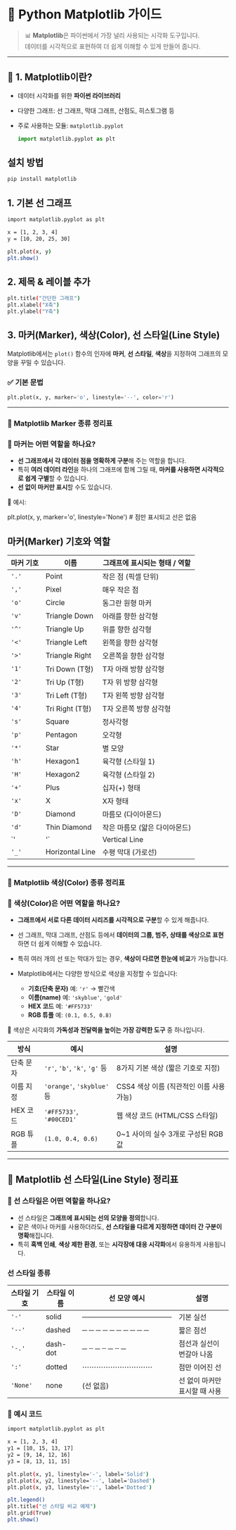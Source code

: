 # 🧪 Python Matplotlib 가이드

> 📊 **Matplotlib**은 파이썬에서 가장 널리 사용되는 시각화 도구입니다.  
> 데이터를 시각적으로 표현하여 더 쉽게 이해할 수 있게 만들어 줍니다.

---

## 📌 1. Matplotlib이란?

- 데이터 시각화를 위한 **파이썬 라이브러리**
- 다양한 그래프: 선 그래프, 막대 그래프, 산점도, 히스토그램 등
- 주로 사용하는 모듈: `matplotlib.pyplot`

    ```python
  import matplotlib.pyplot as plt

## 설치 방법

```bash
pip install matplotlib
```

## 1. 기본 선 그래프
```bash
import matplotlib.pyplot as plt

x = [1, 2, 3, 4]
y = [10, 20, 25, 30]

plt.plot(x, y)
plt.show()
```

## 2. 제목 & 레이블 추가
```bash
plt.title("간단한 그래프")
plt.xlabel("X축")
plt.ylabel("Y축")
```

## 3. 마커(Marker), 색상(Color), 선 스타일(Line Style)
Matplotlib에서는 `plot()` 함수의 인자에 **마커**, **선 스타일**, **색상**을 지정하여 그래프의 모양을 꾸밀 수 있습니다.

### ✅ 기본 문법
```python
plt.plot(x, y, marker='o', linestyle='--', color='r')
```
---

### 🔵 Matplotlib Marker 종류 정리표
### 📌 마커는 어떤 역할을 하나요?

- **선 그래프에서 각 데이터 점을 명확하게 구분**해 주는 역할을 합니다.
- 특히 **여러 데이터 라인**을 하나의 그래프에 함께 그릴 때, **마커를 사용하면 시각적으로 쉽게 구별**할 수 있습니다.
- **선 없이 마커만 표시**할 수도 있습니다.

📎 예시:

plt.plot(x, y, marker='o', linestyle='None')  # 점만 표시되고 선은 없음


## 마커(Marker) 기호와 역할

| 마커 기호 | 이름            | 그래프에 표시되는 형태 / 역할             |
|-----------|------------------|--------------------------------------------|
| `'.'`     | Point             | 작은 점 (픽셀 단위)                        |
| `','`     | Pixel             | 매우 작은 점                               |
| `'o'`     | Circle            | 동그란 원형 마커                           |
| `'v'`     | Triangle Down     | 아래를 향한 삼각형                         |
| `'^'`     | Triangle Up       | 위를 향한 삼각형                           |
| `'<'`     | Triangle Left     | 왼쪽을 향한 삼각형                         |
| `'>'`     | Triangle Right    | 오른쪽을 향한 삼각형                      |
| `'1'`     | Tri Down (T형)    | T자 아래 방향 삼각형                       |
| `'2'`     | Tri Up (T형)      | T자 위 방향 삼각형                         |
| `'3'`     | Tri Left (T형)    | T자 왼쪽 방향 삼각형                       |
| `'4'`     | Tri Right (T형)   | T자 오른쪽 방향 삼각형                    |
| `'s'`     | Square            | 정사각형                                   |
| `'p'`     | Pentagon          | 오각형                                     |
| `'*'`     | Star              | 별 모양                                    |
| `'h'`     | Hexagon1          | 육각형 (스타일 1)                          |
| `'H'`     | Hexagon2          | 육각형 (스타일 2)                          |
| `'+'`     | Plus              | 십자(+) 형태                               |
| `'x'`     | X                 | X자 형태                                   |
| `'D'`     | Diamond           | 마름모 (다이아몬드)                        |
| `'d'`     | Thin Diamond      | 작은 마름모 (얇은 다이아몬드)             |
| `'|'`     | Vertical Line     | 수직 막대 (세로선)                         |
| `'_'`     | Horizontal Line   | 수평 막대 (가로선)                         |

---

### 🔵 Matplotlib 색상(Color) 종류 정리표
### 📌 색상(Color)은 어떤 역할을 하나요?

- **그래프에서 서로 다른 데이터 시리즈를 시각적으로 구분**할 수 있게 해줍니다.
- 선 그래프, 막대 그래프, 산점도 등에서 **데이터의 그룹, 범주, 상태를 색상으로 표현**하면 더 쉽게 이해할 수 있습니다.
- 특히 여러 개의 선 또는 막대가 있는 경우, **색상이 다르면 한눈에 비교**가 가능합니다.
- Matplotlib에서는 다양한 방식으로 색상을 지정할 수 있습니다:
  
  - **기호(단축 문자)** 예: `'r'` → 빨간색
  - **이름(name)** 예: `'skyblue'`, `'gold'`
  - **HEX 코드** 예: `'#FF5733'`
  - **RGB 튜플** 예: `(0.1, 0.5, 0.8)`

🎨 색상은 시각화의 **가독성과 전달력을 높이는 가장 강력한 도구** 중 하나입니다.



| 방식        | 예시                         | 설명                                 |
|-------------|------------------------------|--------------------------------------|
| 단축 문자    | `'r'`, `'b'`, `'k'`, `'g'` 등 | 8가지 기본 색상 (짧은 기호로 지정)     |
| 이름 지정    | `'orange'`, `'skyblue'` 등    | CSS4 색상 이름 (직관적인 이름 사용 가능) |
| HEX 코드     | `'#FF5733'`, `'#00CED1'`      | 웹 색상 코드 (HTML/CSS 스타일)         |
| RGB 튜플     | `(1.0, 0.4, 0.6)`             | 0~1 사이의 실수 3개로 구성된 RGB 값     |

---

## 🔵 Matplotlib 선 스타일(Line Style) 정리표
### 📌 선 스타일은 어떤 역할을 하나요?

- 선 스타일은 **그래프에 표시되는 선의 모양을 정의**합니다.
- 같은 색이나 마커를 사용하더라도, **선 스타일을 다르게 지정하면 데이터 간 구분이 명확**해집니다.
- 특히 **흑백 인쇄**, **색상 제한 환경**, 또는 **시각장애 대응 시각화**에서 유용하게 사용됩니다.


### 선 스타일 종류

| 스타일 기호 | 스타일 이름   | 선 모양 예시            | 설명                          |
|-------------|----------------|---------------------------|-------------------------------|
| `'-'`       | solid          | ──────────────────         | 기본 실선                     |
| `'--'`      | dashed         | ─ ─ ─ ─ ─ ─ ─ ─ ─ ─         | 짧은 점선                    |
| `'-.'`      | dash-dot       | ─ ┄ ─ ┄ ─ ┄ ─               | 점선과 실선이 번갈아 나옴     |
| `':'`       | dotted         | ⋯⋯⋯⋯⋯⋯⋯⋯⋯⋯              | 점만 이어진 선               |
| `'None'`    | none           | (선 없음)                  | 선 없이 마커만 표시할 때 사용 |



### 📎 예시 코드
```bash
import matplotlib.pyplot as plt

x = [1, 2, 3, 4]
y1 = [10, 15, 13, 17]
y2 = [9, 14, 12, 16]
y3 = [8, 13, 11, 15]

plt.plot(x, y1, linestyle='-', label='Solid')
plt.plot(x, y2, linestyle='--', label='Dashed')
plt.plot(x, y3, linestyle=':', label='Dotted')

plt.legend()
plt.title("선 스타일 비교 예제")
plt.grid(True)
plt.show()
```























